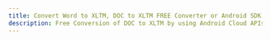---title: Convert Word to XLTM, DOC to XLTM FREE Converter or Android SDKdescription: Free Conversion of DOC to XLTM by using Android Cloud APIs & SDKs. Also Create, Edit & Render Microsoft Word & OpenOffice documents in the Cloud.---